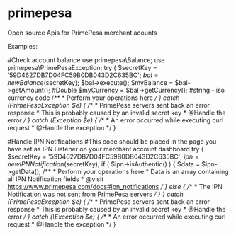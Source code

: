 # primepesa
Open source Apis for PrimePesa merchant acounts

Examples:

#Check account balance
use primepesa\Balance;
use primepesa\PrimePesaException;
try {
    $secretKey = '59D4627DB7D04FC59B0DB043D2C635BC';
    $bal = new Balance($secretKey);
    $bal->execute();
    $myBalance = $bal->getAmount(); #Double
    $myCurrency = $bal->getCurrency(); #string - iso currency code
    /**
     * Perform your operations here
     */
} catch (PrimePesaException $e) {
    /**
     * PrimePesa servers sent back an error response
     * This is probably caused by an invalid secret key
     * @Handle the error
     */
} catch (Exception $e) {
    /**
     * An error occurred while executing curl request
     * @Handle the exception
     */
}

#Handle IPN Notifications
#This code should be placed in the page you have set as IPN Listener on your merchant account dashboard
try {
    $secretKey = '59D4627DB7D04FC59B0DB043D2C635BC';
    $ipn = new IPNNotification($secretKey);
    if ( $ipn->isAuthentic() ) {
        $data = $ipn->getData();
        /**
         * Perform your operations here
         * Data is an array containing all IPN Notification fields
         * @visit https://www.primepesa.com/docs#ipn_notifications
         */
    } else {
        /**
         * The IPN Notification was not sent from PrimePesa servers
         */
    }
} catch (PrimePesaException $e) {
    /**
     * PrimePesa servers sent back an error response
     * This is probably caused by an invalid secret key
     * @Handle the error
     */
} catch (\Exception $e) {
    /**
     * An error occurred while executing curl request
     * @Handle the exception
     */
}
